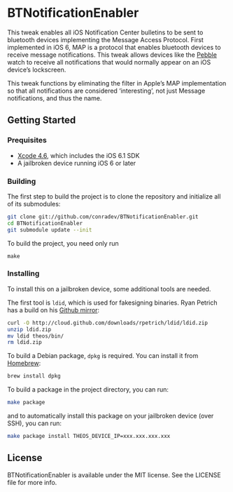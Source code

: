 # BTNotificationEnabler

This tweak enables all iOS Notification Center bulletins to be sent to bluetooth devices implementing the Message Access Protocol. First implemented in iOS 6, MAP is a protocol that enables bluetooth devices to receive message notifications. This tweak allows devices like the [Pebble](http://getpebble.com) watch to receive all notifications that would normally appear on an iOS device’s lockscreen.

This tweak functions by eliminating the filter in Apple’s MAP implementation so that all notifications are considered ‘interesting’, not just Message notifications, and thus the name.

## Getting Started

### Prequisites

- [Xcode 4.6](https://itunes.apple.com/us/app/xcode/id497799835), which includes the iOS 6.1 SDK
- A jailbroken device running iOS 6 or later

### Building

The first step to build the project is to clone the repository and initialize all of its submodules:

``` sh
git clone git://github.com/conradev/BTNotificationEnabler.git
cd BTNotificationEnabler
git submodule update --init
```

To build the project, you need only run

```
make
```

### Installing

To install this on a jailbroken device, some additional tools are needed.

The first tool is `ldid`, which is used for fakesigning binaries. Ryan Petrich has a build on his [Github mirror](https://github.com/rpetrich/ldid):

``` sh
curl -O http://cloud.github.com/downloads/rpetrich/ldid/ldid.zip
unzip ldid.zip
mv ldid theos/bin/
rm ldid.zip
```

To build a Debian package, `dpkg` is required. You can install it from [Homebrew](http://mxcl.github.com/homebrew/):

``` sh
brew install dpkg
```

To build a package in the project directory, you can run:

``` sh
make package
```

and to automatically install this package on your jailbroken device (over SSH), you can run:

``` sh
make package install THEOS_DEVICE_IP=xxx.xxx.xxx.xxx
```

## License

BTNotificationEnabler is available under the MIT license. See the LICENSE file for more info.
